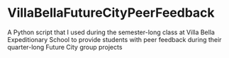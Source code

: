# VillaBellaFutureCityPeerFeedback
A Python script that I used during the semester-long class at Villa Bella Expeditionary School to provide students with peer feedback during their quarter-long Future City group projects
